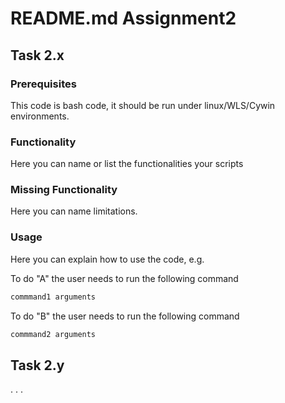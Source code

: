 
# README.md Assignment2

## Task 2.x

### Prerequisites

This code is bash code, it should be run under linux/WLS/Cywin environments.

### Functionality

Here you can name or list the functionalities your scripts

### Missing Functionality

Here you can name limitations.

### Usage

Here you can explain how to use the code, e.g.

To do "A" the user needs to run the following command

```bash
commmand1 arguments 
```

To do "B" the user needs to run the following command

```bash
commmand2 arguments 
```
## Task 2.y
.
.
.